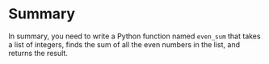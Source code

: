 # Summary

In summary, you need to write a Python function named `even_sum` that takes a list of integers, finds the sum of all the even numbers in the list, and returns the result.